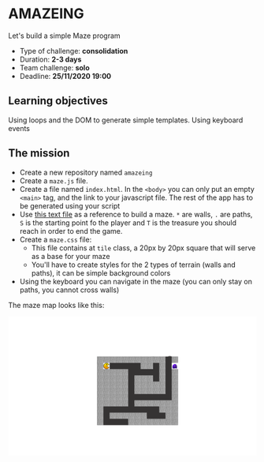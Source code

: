 # AMAZEING

Let's build a simple Maze program

- Type of challenge: **consolidation**  
- Duration: **2-3 days**  
- Team challenge: **solo**
- Deadline: **25/11/2020 19:00**


## Learning objectives

Using loops and the DOM to generate simple templates. Using keyboard events

## The mission

- Create a new repository  named `amazeing`
- Create a `maze.js` file.
- Create a file named `index.html`. In the `<body>` you can only put an empty `<main>` tag, and the link to your javascript file. The rest of the app has to be generated using your script
- Use [this text file](lvl1.txt) as a reference to build a maze. `*` are walls, `.` are paths, `S` is the starting point fo the player and `T` is the treasure you should reach in order to end the game. 
- Create a `maze.css` file:
  - This file contains at `tile` class, a 20px by 20px square that will serve as a base for your maze
  - You'll have to create styles for the 2 types of terrain (walls and paths), it can be simple background colors
- Using the keyboard you can navigate in the maze (you can only stay on paths, you cannot cross walls)


The maze map looks like this:

![Aperçu](img/lab.png)



